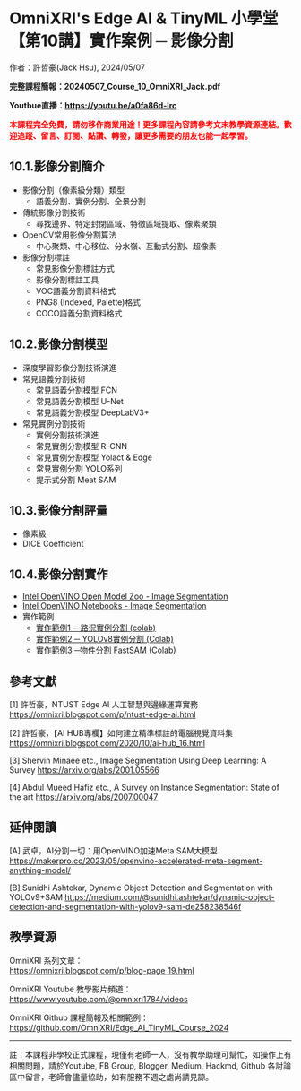 # OmniXRI's Edge AI & TinyML 小學堂 【第10講】實作案例 ─ 影像分割
作者：許哲豪(Jack Hsu), 2024/05/07

**完整課程簡報：20240507_Course_10_OmniXRI_Jack.pdf**  

**Youtbue直播：https://youtu.be/a0fa86d-Irc**  

**<font color="#f00">本課程完全免費，請勿移作商業用途！更多課程內容請參考文末教學資源連結。歡迎追蹤、留言、訂閱、點讚、轉發，讓更多需要的朋友也能一起學習。</font>**

## 10.1.影像分割簡介  
- 影像分割（像素級分類）類型
    - 語義分割、實例分割、全景分割
- 傳統影像分割技術
    - 尋找邊界、特定封閉區域、特徵區域提取、像素聚類
- OpenCV常用影像分割算法
    - 中心聚類、中心移位、分水嶺、互動式分割、超像素
- 影像分割標註
    - 常見影像分割標註方式
    - 影像分割標註工具
    - VOC語義分割資料格式
    - PNG8 (Indexed, Palette)格式
    - COCO語義分割資料格式

## 10.2.影像分割模型   
- 深度學習影像分割技術演進
- 常見語義分割技術
    - 常見語義分割模型 FCN
    - 常見語義分割模型 U-Net
    - 常見語義分割模型 DeepLabV3+
- 常見實例分割技術
    - 實例分割技術演進
    - 常見實例分割模型 R-CNN 
    - 常見實例分割模型 Yolact & Edge
    - 常見實例分割 YOLO系列
    - 提示式分割 Meat SAM

## 10.3.影像分割評量   
- 像素級
- DICE Coefficient

## 10.4.影像分割實作  
- [Intel OpenVINO Open Model Zoo - Image Segmentation](https://docs.openvino.ai/2024/omz_models_group_public.html#segmentation-models)
- [Intel OpenVINO Notebooks - Image Segmentation](https://openvinotoolkit.github.io/openvino_notebooks/)
- 實作範例
    - [實作範例1 ─ 路況實例分割 (colab)](https://colab.research.google.com/github/openvinotoolkit/openvino_notebooks/blob/latest/notebooks/hello-segmentation/hello-segmentation.ipynb)
    - [實作範例2 ─ YOLOv8實例分割 (Colab)](https://colab.research.google.com/github/openvinotoolkit/openvino_notebooks/blob/latest/notebooks/yolov8-optimization/yolov8-instance-segmentation.ipynb)
    - [實作範例3 ─物件分割 FastSAM (Colab)](https://colab.research.google.com/github/openvinotoolkit/openvino_notebooks/blob/latest/notebooks/fast-segment-anything/fast-segment-anything.ipynb)

## 參考文獻

[1] 許哲豪，NTUST Edge AI 人工智慧與邊緣運算實務
https://omnixri.blogspot.com/p/ntust-edge-ai.html

[2] 許哲豪，【AI HUB專欄】如何建立精準標註的電腦視覺資料集
https://omnixri.blogspot.com/2020/10/ai-hub_16.html

[3] Shervin Minaee etc., Image Segmentation Using Deep Learning: A Survey
https://arxiv.org/abs/2001.05566

[4] Abdul Mueed Hafiz etc., A Survey on Instance Segmentation: State of the art
https://arxiv.org/abs/2007.00047

## 延伸閱讀

[A] 武卓，AI分割一切：用OpenVINO加速Meta SAM大模型
https://makerpro.cc/2023/05/openvino-accelerated-meta-segment-anything-model/

[B] Sunidhi Ashtekar, Dynamic Object Detection and Segmentation with YOLOv9+SAM
https://medium.com/@sunidhi.ashtekar/dynamic-object-detection-and-segmentation-with-yolov9-sam-de258238546f


## 教學資源

OmniXRI 系列文章：  
https://omnixri.blogspot.com/p/blog-page_19.html

OmniXRI Youtube 教學影片頻道：  
https://www.youtube.com/@omnixri1784/videos  

OmniXRI Github 課程簡報及相關範例：  
https://github.com/OmniXRI/Edge_AI_TinyML_Course_2024

---
註：本課程非學校正式課程，現僅有老師一人，沒有教學助理可幫忙，如操作上有相關問題，請於Youtube, FB Group, Blogger, Medium, Hackmd, Github 各討論區中留言，老師會儘量協助，如有服務不週之處尚請見諒。
